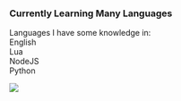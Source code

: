 ### Currently Learning Many Languages
Languages I have some knowledge in:\
  English\
  Lua\
  NodeJS\
  Python

![](https://gpvc.arturio.dev/coolgoagle)
